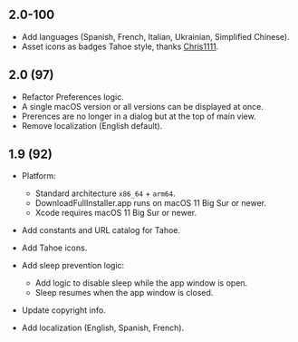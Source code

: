 ## 2.0-100

- Add languages (Spanish, French, Italian, Ukrainian, Simplified Chinese).
- Asset icons as badges Tahoe style, thanks [Chris1111](https://github.com/chris1111).

## 2.0 (97)

- Refactor Preferences logic.
- A single macOS version or all versions can be displayed at once.
- Prerences are no longer in a dialog but at the top of main view.
- Remove localization (English default).


## 1.9 (92)

- Platform:

	- Standard architecture `x86_64` + `arm64`.
	- DownloadFullInstaller.app runs on macOS 11 Big Sur or newer.
	- Xcode requires macOS 11 Big Sur or newer.

- Add constants and URL catalog for Tahoe.

- Add Tahoe icons.

- Add sleep prevention logic:
	- Add logic to disable sleep while the app window is open.
	- Sleep resumes when the app window is closed.

- Update copyright info.

- Add localization (English, Spanish, French).
